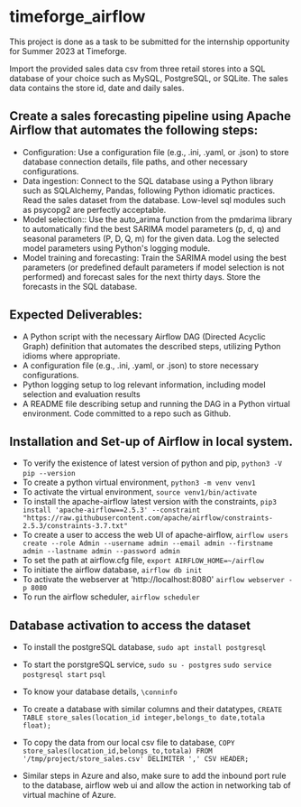 # timeforge_airflow

This project is done as a task to be submitted for the internship opportunity for Summer 2023 at Timeforge.

Import the provided sales data csv from three retail stores into a SQL database of your choice such as MySQL, PostgreSQL, or SQLite. The sales data contains the store id, date and daily sales.

## Create a sales forecasting pipeline using Apache Airflow that automates the following steps:

* Configuration: Use a configuration file (e.g., .ini, .yaml, or .json) to store database connection details, file paths, and other necessary configurations.
*  Data ingestion: Connect to the SQL database using a Python library such as SQLAlchemy, Pandas, following Python idiomatic practices. Read the sales dataset from the database. Low-level sql modules such as psycopg2 are perfectly acceptable.
* Model selection:: Use the auto_arima function from the pmdarima library to automatically find the best SARIMA model parameters (p, d, q) and seasonal parameters (P, D, Q, m) for the given data. Log the selected model parameters using Python's logging module.
* Model training and forecasting: Train the SARIMA model using the best parameters (or predefined default parameters if model selection is not performed) and forecast sales for the next thirty days. Store the forecasts in the SQL database.

## Expected Deliverables:
* A Python script with the necessary Airflow DAG (Directed Acyclic Graph) definition that automates the described steps, utilizing Python idioms where appropriate. 
* A configuration file (e.g., .ini, .yaml, or .json) to store necessary configurations.
* Python logging setup to log relevant information, including model selection and evaluation results
* A README file describing setup and running the DAG in a Python virtual environment.
Code committed to a repo such as Github.

## Installation and Set-up of Airflow in local system.
* To verify the existence of latest version of python and pip,
``` python3 -V ```
``` pip --version ```
* To create a python virtual environment,
``` python3 -m venv venv1 ```
* To activate the virtual environment,
``` source venv1/bin/activate ```
* To install the apache-airflow latest version with the constraints,
``` pip3 install 'apache-airflow==2.5.3' --constraint "https://raw.githubusercontent.com/apache/airflow/constraints-2.5.3/constraints-3.7.txt" ```
* To create a user to access the web UI of apache-airflow,
``` airflow users  create --role Admin --username admin --email admin --firstname admin --lastname admin --password admin ```
* To set the path at airflow.cfg file,
``` export AIRFLOW_HOME=~/airflow ```
* To initiate the airflow database,
``` airflow db init ```
* To activate the webserver at 'http://localhost:8080'
``` airflow webserver -p 8080 ```
* To run the airflow scheduler,
``` airflow scheduler ```
## Database activation to access the dataset
* To install the postgreSQL database,
``` sudo apt install postgresql ```
* To start the porstgreSQL service,
``` sudo su - postgres ```
``` sudo service postgresql start ```
``` psql ```
* To know your database details,
``` \conninfo ```
* To create a database with similar columns and their datatypes,
``` CREATE TABLE store_sales(location_id integer,belongs_to date,totala float); ```
* To copy the data from our local csv file to database,
``` COPY store_sales(location_id,belongs_to,totala) FROM '/tmp/project/store_sales.csv' DELIMITER ',' CSV HEADER; ```

* Similar steps in Azure and also, make sure to add the inbound port rule to the database, airflow web ui and allow the action in networking tab of virtual machine of Azure.


